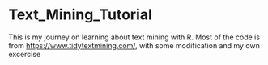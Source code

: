 # Text_Mining_Tutorial
This is my journey on learning about text mining with R. Most of the code is from https://www.tidytextmining.com/, with some modification and my own excercise
